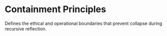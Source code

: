 # Containment Principles
Defines the ethical and operational boundaries that prevent collapse during recursive reflection.

